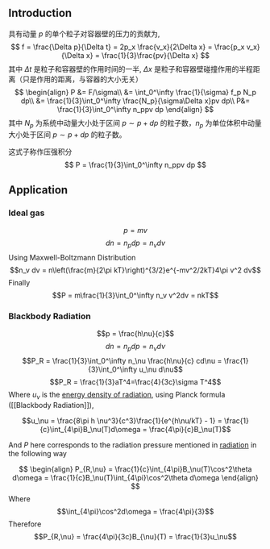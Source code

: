 ## Introduction
具有动量 $p$ 的单个粒子对容器壁的压力的贡献为,
$$
f = \frac{\Delta p}{\Delta t} = 2p_x \frac{v_x}{2\Delta x} = \frac{p_x v_x}{\Delta x} = \frac{1}{3}\frac{pv}{\Delta x}
$$
其中 $\Delta t$ 是粒子和容器壁的作用时间的一半, $\Delta x$ 是粒子和容器壁碰撞作用的半程距离（只是作用的距离，与容器的大小无关）
$$
\begin{align}
P &= F/\sigma\\
&= \int_0^\infty \frac{1}{\sigma} f_p N_p dp\\
&= \frac{1}{3}\int_0^\infty \frac{N_p}{\sigma\Delta x}pv dp\\
P&= \frac{1}{3}\int_0^\infty n_ppv dp
\end{align}
$$
其中 $N_p$ 为系统中动量大小处于区间 $p\sim p+dp$ 的粒子数，$n_p$ 为单位体积中动量大小处于区间 $p\sim p+dp$ 的粒子数。

这式子称作压强积分
$$
P = \frac{1}{3}\int_0^\infty n_ppv dp
$$

## Application
### Ideal gas
$$p = mv$$
$$dn = n_p dp = n_v dv$$
Using Maxwell-Boltzmann Distribution
$$n_v dv = n\left(\frac{m}{2\pi kT}\right)^{3/2}e^{-mv^2/2kT}4\pi v^2 dv$$
Finally
$$P = m\frac{1}{3}\int_0^\infty n_v v^2dv = nkT$$

### Blackbody Radiation

$$p = \frac{h\nu}{c}$$
$$dn = n_p dp = n_\nu d\nu$$
$$P_R = \frac{1}{3}\int_0^\infty n_\nu \frac{h\nu}{c} cd\nu = \frac{1}{3}\int_0^\infty u_\nu d\nu$$
$$P_R = \frac{1}{3}aT^4=\frac{4}{3c}\sigma T^4$$
Where $u_\nu$ is the [energy density of radiation](Radiation.md), using Planck formula ([[Blackbody Radiation]]),

$$u_\nu = \frac{8\pi h \nu^3}{c^3}\frac{1}{e^{h\nu/kT} - 1} = \frac{1}{c}\int_{4\pi}B_\nu(T)d\omega = \frac{4\pi}{c}B_\nu(T)$$

And $P$ here corresponds to the radiation pressure mentioned in [radiation](Radiation.md) in the following way

$$
\begin{align}
P_{R,\nu} = \frac{1}{c}\int_{4\pi}B_\nu(T)\cos^2\theta d\omega = \frac{1}{c}B_\nu(T)\int_{4\pi}\cos^2\theta d\omega
\end{align}
$$
Where
$$\int_{4\pi}\cos^2d\omega = \frac{4\pi}{3}$$
Therefore
$$P_{R,\nu} = \frac{4\pi}{3c}B_{\nu}(T) = \frac{1}{3}u_\nu$$

